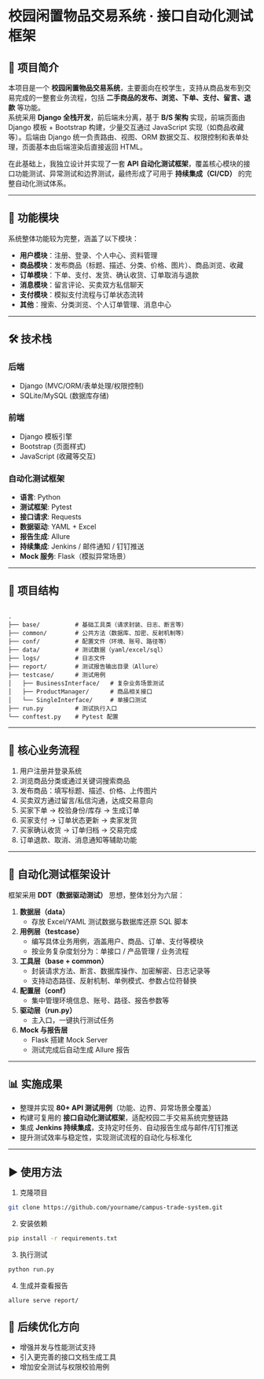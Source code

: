 # 校园闲置物品交易系统 · 接口自动化测试框架

## 📌 项目简介
本项目是一个 **校园闲置物品交易系统**，主要面向在校学生，支持从商品发布到交易完成的一整套业务流程，包括 **二手商品的发布、浏览、下单、支付、留言、退款** 等功能。  
系统采用 **Django 全栈开发**，前后端未分离，基于 **B/S 架构** 实现，前端页面由 Django 模板 + Bootstrap 构建，少量交互通过 JavaScript 实现（如商品收藏等）。后端由 Django 统一负责路由、视图、ORM 数据交互、权限控制和表单处理，页面基本由后端渲染后直接返回 HTML。

在此基础上，我独立设计并实现了一套 **API 自动化测试框架**，覆盖核心模块的接口功能测试、异常测试和边界测试，最终形成了可用于 **持续集成（CI/CD）** 的完整自动化测试体系。

---

## 🚀 功能模块
系统整体功能较为完整，涵盖了以下模块：

- **用户模块**：注册、登录、个人中心、资料管理  
- **商品模块**：发布商品（标题、描述、分类、价格、图片）、商品浏览、收藏  
- **订单模块**：下单、支付、发货、确认收货、订单取消与退款  
- **消息模块**：留言评论、买卖双方私信聊天  
- **支付模块**：模拟支付流程与订单状态流转  
- **其他**：搜索、分类浏览、个人订单管理、消息中心  

---

## 🛠 技术栈
### 后端
- Django (MVC/ORM/表单处理/权限控制)
- SQLite/MySQL (数据库存储)

### 前端
- Django 模板引擎
- Bootstrap (页面样式)
- JavaScript (收藏等交互)

### 自动化测试框架
- **语言**: Python  
- **测试框架**: Pytest  
- **接口请求**: Requests  
- **数据驱动**: YAML + Excel  
- **报告生成**: Allure  
- **持续集成**: Jenkins / 邮件通知 / 钉钉推送  
- **Mock 服务**: Flask（模拟异常场景）

---

## 📂 项目结构
```

.
├── base/          # 基础工具类（请求封装、日志、断言等）
├── common/        # 公共方法（数据库、加密、反射机制等）
├── conf/          # 配置文件（环境、账号、路径等）
├── data/          # 测试数据（yaml/excel/sql）
├── logs/          # 日志文件
├── report/        # 测试报告输出目录（Allure）
├── testcase/      # 测试用例
│   ├── BusinessInterface/   # 复杂业务场景测试
│   ├── ProductManager/      # 商品相关接口
│   └── SingleInterface/     # 单接口测试
├── run.py         # 测试执行入口
└── conftest.py    # Pytest 配置

````

---

## 🔄 核心业务流程
1. 用户注册并登录系统  
2. 浏览商品分类或通过关键词搜索商品  
3. 发布商品：填写标题、描述、价格、上传图片  
4. 买卖双方通过留言/私信沟通，达成交易意向  
5. 买家下单 → 校验身份/库存 → 生成订单  
6. 买家支付 → 订单状态更新 → 卖家发货  
7. 买家确认收货 → 订单归档 → 交易完成  
8. 订单退款、取消、消息通知等辅助功能  

---

## 🧪 自动化测试框架设计
框架采用 **DDT（数据驱动测试）** 思想，整体划分为六层：

1. **数据层（data）**  
   - 存放 Excel/YAML 测试数据与数据库还原 SQL 脚本  
2. **用例层（testcase）**  
   - 编写具体业务用例，涵盖用户、商品、订单、支付等模块  
   - 按业务复杂度划分为：单接口 / 产品管理 / 业务流程  
3. **工具层（base + common）**  
   - 封装请求方法、断言、数据库操作、加密解密、日志记录等  
   - 支持动态路径、反射机制、单例模式、参数占位符替换  
4. **配置层（conf）**  
   - 集中管理环境信息、账号、路径、报告参数等  
5. **驱动层（run.py）**  
   - 主入口，一键执行测试任务  
6. **Mock 与报告层**  
   - Flask 搭建 Mock Server  
   - 测试完成后自动生成 Allure 报告  

---

## 📊 实施成果
- 整理并实现 **80+ API 测试用例**（功能、边界、异常场景全覆盖）  
- 构建可复用的 **接口自动化测试框架**，适配校园二手交易系统完整链路  
- 集成 **Jenkins 持续集成**，支持定时任务、自动报告生成与邮件/钉钉推送  
- 提升测试效率与稳定性，实现测试流程的自动化与标准化  

---

## ▶️ 使用方法
 1. 克隆项目  
   ```bash
   git clone https://github.com/yourname/campus-trade-system.git
````

 2. 安装依赖

   ```bash
   pip install -r requirements.txt
   ```
 3. 执行测试

   ```bash
   python run.py
   ```
 4. 生成并查看报告

   ```bash
   allure serve report/
   ```


## 📌 后续优化方向

- 增强并发与性能测试支持
- 引入更完善的接口文档生成工具
- 增加安全测试与权限校验用例


